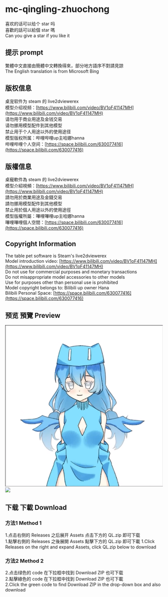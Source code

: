 # mc-qingling-zhuochong  
喜欢的话可以给个 star 吗  
喜歡的話可以給個 star 嗎  
Can you give a star if you like it  
## 提示 prompt  
繁體中文直接由簡體中文轉換得來，部分地方語序不對請見諒  
The English translation is from Microsoft Bing  
## 版权信息  
桌宠软件为 steam 的 live2dviewerex  
模型介绍视频：[https://www.bilibili.com/video/BV1oF41147MH](https://www.bilibili.com/video/BV1oF41147MH)  
请勿用于商业用途及金钱交易  
请勿挪用模型配件到其他模型  
禁止用于个人用途以外的使用途径  
模型版权所属：哔哩哔哩up主哈娜hanna  
哔哩哔哩个人空间：[https://space.bilibili.com/630077416](https://space.bilibili.com/630077416)  
## 版權信息  
桌寵軟件為 steam 的 live2dviewerex  
模型介紹視頻：[https://www.bilibili.com/video/BV1oF41147MH](https://www.bilibili.com/video/BV1oF41147MH)  
請勿用於商業用途及金錢交易  
請勿挪用模型配件到其他模型  
禁止用於個人用途以外的使用途徑  
模型版權所屬：嗶哩嗶哩up主哈娜hanna  
嗶哩嗶哩個人空間：[https://space.bilibili.com/630077416](https://space.bilibili.com/630077416)  
## Copyright Information  
The table pet software is Steam's live2dviewerex  
Model introduction video: [https://www.bilibili.com/video/BV1oF41147MH](https://www.bilibili.com/video/BV1oF41147MH)  
Do not use for commercial purposes and monetary transactions  
Do not misappropriate model accessories to other models  
Use for purposes other than personal use is prohibited  
Model copyright belongs to: Bilibili up owner Hana  
Bilibili Personal Space: [https://space.bilibili.com/630077416](https://space.bilibili.com/630077416)  
## 预览 預覽 Preview  
![](ql.png)  
![](哈娜hanna-我的世界-我居然将我画的娘化轻灵做成了桌宠.gif)  
## 下载 下載 Download  
### 方法1 Method 1  
1.点击右侧的 Releases 之后展开 Assets 点击下方的 QL.zip 即可下载  
1.點擊右側的 Releases 之後展開 Assets 點擊下方的 QL.zip 即可下載
1.Click Releases on the right and expand Assets, click QL.zip below to download  
### 方法2 Method 2  
2.点击绿色的 code 在下拉框中找到 Download ZIP 也可下载  
2.點擊綠色的 code 在下拉框中找到 Download ZIP 也可下載  
2.Click the green code to find Download ZIP in the drop-down box and also download  
